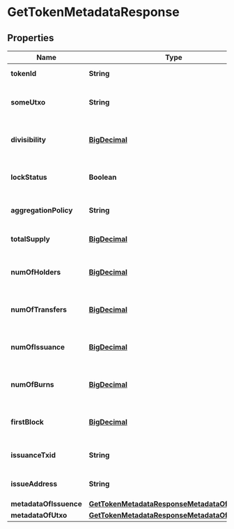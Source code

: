 
# GetTokenMetadataResponse

## Properties
Name | Type | Description | Notes
------------ | ------------- | ------------- | -------------
**tokenId** | **String** | ID of the token |  [optional]
**someUtxo** | **String** | Example UTXO containing this token. |  [optional]
**divisibility** | [**BigDecimal**](BigDecimal.md) | Decimal places the token is divisible to |  [optional]
**lockStatus** | **Boolean** | Whether issuance of more tokens is locked |  [optional]
**aggregationPolicy** | **String** | Whether the tokens are aggregatable |  [optional]
**totalSupply** | [**BigDecimal**](BigDecimal.md) | Total number of tokens in supply |  [optional]
**numOfHolders** | [**BigDecimal**](BigDecimal.md) | Total number of addresses this token is held at |  [optional]
**numOfTransfers** | [**BigDecimal**](BigDecimal.md) | Total number of transactions of this token |  [optional]
**numOfIssuance** | [**BigDecimal**](BigDecimal.md) | Total number of times this token has been issued |  [optional]
**numOfBurns** | [**BigDecimal**](BigDecimal.md) | Number of times tokens have been burned |  [optional]
**firstBlock** | [**BigDecimal**](BigDecimal.md) | Block number token was issued in |  [optional]
**issuanceTxid** | **String** | TXID the token was issued with |  [optional]
**issueAddress** | **String** | Address that issued the tokens |  [optional]
**metadataOfIssuence** | [**GetTokenMetadataResponseMetadataOfIssuence**](GetTokenMetadataResponseMetadataOfIssuence.md) |  |  [optional]
**metadataOfUtxo** | [**GetTokenMetadataResponseMetadataOfUtxo**](GetTokenMetadataResponseMetadataOfUtxo.md) |  |  [optional]



